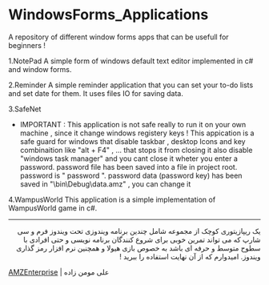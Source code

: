 # WindowsForms_Applications
A repository of different window forms apps that can be usefull for beginners !

1.NotePad 
  A simple form of windows default text editor implemented in c# and window forms.
 
2.Reminder
  A simple reminder application that you can set your to-do lists and set date for
  them. It uses files IO for saving data.
 
3.SafeNet
  * IMPORTANT : This application is not safe really to run it on your own machine , since it change windows registery keys !
  This appication is a safe guard for windows that disable taskbar , desktop Icons and
  key combinaition like "alt + F4" , ... that stops it from closing it also disable "windows task manager" and
  you cant close it wheter you enter a password. password file has been saved into a file in project root. 
  password is " password ".
  password data (password key) has been saved in "\bin\Debug\data.amz" , you can change it 
  
4.WampusWorld
  This application is a simple implementation of WampusWorld game in c#.
  
  <hr />
  
  <div dir="rtl">
    یک ریپازیتوری کوچک از مجموعه شامل چندین برنامه ویندوزی تحت ویندوز فرم و سی شارپ که می تواند تمرین خوبی برای شروع کنندگان برنامه نویسی و حتی افرادی با سطوح متوسط و حرفه ای باشد به خصوص بازی هیولا و همچنین نرم افزار رمز گذاری ویندوز.
   امیدوارم که از آن نهایت استفاده را ببرید !
  </div>

  
 
 [AMZEnterprise](http://www.amzenterprise.ir) | علی مومن زاده
